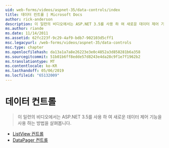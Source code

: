 ```yaml
---
uid: web-forms/videos/aspnet-35/data-controls/index
title: 데이터 컨트롤 | Microsoft Docs
author: rick-anderson
description: 이 일련의 비디오에서는 ASP.NET 3.5를 사용 하 여 새로운 데이터 제어 기능을 사용 하는 방법을 살펴봅니다.
ms.author: riande
ms.date: 11/14/2011
ms.assetid: 62fc223f-9c29-4af9-bdb7-902103d5cff1
msc.legacyurl: /web-forms/videos/aspnet-35/data-controls
msc.type: chapter
ms.openlocfilehash: da13a1a7a8e26223e3e0c4852a3d858281b6a358
ms.sourcegitcommit: 51b01b6ff8edde57d8243e4da28c9f1e7f1962b2
ms.translationtype: MT
ms.contentlocale: ko-KR
ms.lasthandoff: 05/06/2019
ms.locfileid: "65132009"
---
```

# <a name="data-controls"></a>데이터 컨트롤

> 이 일련의 비디오에서는 ASP.NET 3.5를 사용 하 여 새로운 데이터 제어 기능을 사용 하는 방법을 살펴봅니다.

- [ListView 컨트롤](the-listview-control.md)
- [DataPager 컨트롤](the-datapager-control.md)
